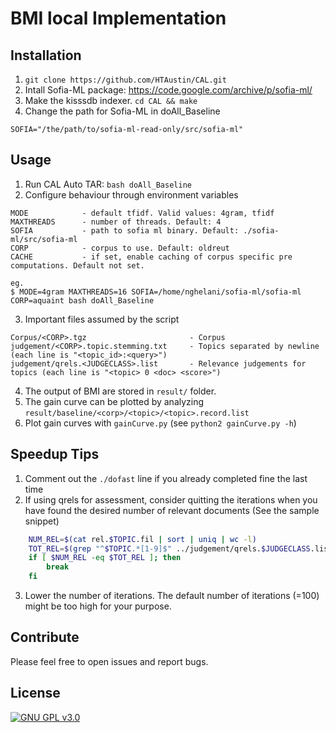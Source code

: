 # BMI local Implementation

## Installation

1. `git clone https://github.com/HTAustin/CAL.git`
2. Intall Sofia-ML package: https://code.google.com/archive/p/sofia-ml/
3. Make the kisssdb indexer. `cd CAL && make`
4. Change the path for Sofia-ML in doAll_Baseline
```
SOFIA="/the/path/to/sofia-ml-read-only/src/sofia-ml"
```

## Usage

1. Run CAL Auto TAR: `bash doAll_Baseline`
2. Configure behaviour through environment variables
```
MODE            - default tfidf. Valid values: 4gram, tfidf
MAXTHREADS      - number of threads. Default: 4
SOFIA           - path to sofia ml binary. Default: ./sofia-ml/src/sofia-ml
CORP            - corpus to use. Default: oldreut
CACHE           - if set, enable caching of corpus specific pre computations. Default not set.

eg.
$ MODE=4gram MAXTHREADS=16 SOFIA=/home/nghelani/sofia-ml/sofia-ml CORP=aquaint bash doAll_Baseline
```
3. Important files assumed by the script
```
Corpus/<CORP>.tgz                       - Corpus
judgement/<CORP>.topic.stemming.txt     - Topics separated by newline (each line is "<topic_id>:<query>")
judgement/qrels.<JUDGECLASS>.list       - Relevance judgements for topics (each line is "<topic> 0 <doc> <score>")
```
4. The output of BMI are stored in `result/` folder. 
5. The gain curve can be plotted by analyzing `result/baseline/<corp>/<topic>/<topic>.record.list`
6. Plot gain curves with `gainCurve.py` (see `python2 gainCurve.py -h`)

## Speedup Tips

1. Comment out the `./dofast` line if you already completed fine the last time
2. If using qrels for assessment, consider quitting the iterations when you have found the desired number of relevant documents (See the sample snippet)
```bash
    NUM_REL=$(cat rel.$TOPIC.fil | sort | uniq | wc -l)
    TOT_REL=$(grep "^$TOPIC.*[1-9]$" ../judgement/qrels.$JUDGECLASS.list | cut -d' ' -f3 | sort | uniq | wc -l)
    if [ $NUM_REL -eq $TOT_REL ]; then
        break
    fi
```
3. Lower the number of iterations. The default number of iterations (=100) might be too high for your purpose.

## Contribute

Please feel free to open issues and report bugs.

## License

[![GNU GPL v3.0](http://www.gnu.org/graphics/gplv3-127x51.png)](http://www.gnu.org/licenses/gpl.html)
